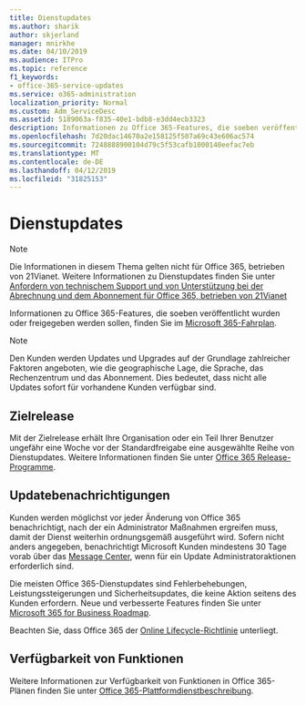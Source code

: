 ```yaml
---
title: Dienstupdates
ms.author: sharik
author: skjerland
manager: mnirkhe
ms.date: 04/10/2019
ms.audience: ITPro
ms.topic: reference
f1_keywords:
- office-365-service-updates
ms.service: o365-administration
localization_priority: Normal
ms.custom: Adm_ServiceDesc
ms.assetid: 5189063a-f835-40e1-bdb8-e3dd4ecb3323
description: Informationen zu Office 365-Features, die soeben veröffentlicht wurden oder freigegeben werden sollen, finden Sie im Microsoft 365-Fahrplan.
ms.openlocfilehash: 7d20dac14670a2e158125f507a69c43e606ac574
ms.sourcegitcommit: 7248888900104d79c5f53cafb1000140eefac7eb
ms.translationtype: MT
ms.contentlocale: de-DE
ms.lasthandoff: 04/12/2019
ms.locfileid: "31825153"
---
```

# <a name="service-updates"></a>Dienstupdates

> [!NOTE]
> Die Informationen in diesem Thema gelten nicht für Office 365, betrieben von 21Vianet. Weitere Informationen zu Dienstupdates finden Sie unter [Anfordern von technischem Support und von Unterstützung bei der Abrechnung und dem Abonnement für Office 365, betrieben von 21Vianet](http://go.microsoft.com/fwlink/?LinkID=733350&amp;clcid=0x409) 
  
Informationen zu Office 365-Features, die soeben veröffentlicht wurden oder freigegeben werden sollen, finden Sie im [Microsoft 365-Fahrplan](https://go.microsoft.com/fwlink/?LinkId=509914).
  
> [!NOTE]
> Den Kunden werden Updates und Upgrades auf der Grundlage zahlreicher Faktoren angeboten, wie die geographische Lage, die Sprache, das Rechenzentrum und das Abonnement. Dies bedeutet, dass nicht alle Updates sofort für vorhandene Kunden verfügbar sind. 
  
## <a name="targeted-release"></a>Zielrelease

Mit der Zielrelease erhält Ihre Organisation oder ein Teil Ihrer Benutzer ungefähr eine Woche vor der Standardfreigabe eine ausgewählte Reihe von Dienstupdates. Weitere Informationen finden Sie unter [Office 365 Release-Programme](https://go.microsoft.com/fwlink/p/?LinkId=509823). 
  
## <a name="update-notifications"></a>Updatebenachrichtigungen

Kunden werden möglichst vor jeder Änderung von Office 365 benachrichtigt, nach der ein Administrator Maßnahmen ergreifen muss, damit der Dienst weiterhin ordnungsgemäß ausgeführt wird. Sofern nicht anders angegeben, benachrichtigt Microsoft Kunden mindestens 30 Tage vorab über das [Message Center](http://technet.microsoft.com/library/38FB3333-BFCC-4340-A37B-DEDA509C209.aspx), wenn für ein Update Administratoraktionen erforderlich sind. 
  
Die meisten Office 365-Dienstupdates sind Fehlerbehebungen, Leistungssteigerungen und Sicherheitsupdates, die keine Aktion seitens des Kunden erfordern. Neue und verbesserte Features finden Sie unter [Microsoft 365 for Business Roadmap](http://roadmap.office.com/).
  
Beachten Sie, dass Office 365 der [Online Lifecycle-Richtlinie](https://support.microsoft.com/lifecycle#gp/osslpolicy) unterliegt.
  
## <a name="feature-availability"></a>Verfügbarkeit von Funktionen

Weitere Informationen zur Verfügbarkeit von Funktionen in Office 365-Plänen finden Sie unter [Office 365-Plattformdienstbeschreibung](https://technet.microsoft.com/library/office-365-platform-service-description.aspx).
  

